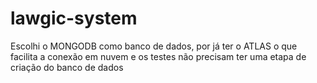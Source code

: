 # lawgic-system

Escolhi o MONGODB como banco de dados, por já ter o ATLAS o que facilita a conexão em nuvem e os testes não precisam ter uma etapa de criação do banco de dados